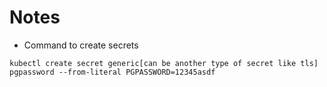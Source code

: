 # Notes
- Command to create secrets

```kubectl create secret generic[can be another type of secret like tls] pgpassword --from-literal PGPASSWORD=12345asdf```


